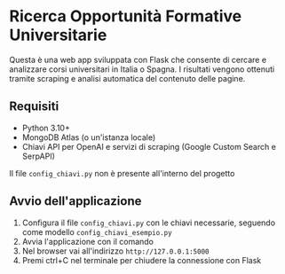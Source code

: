 # Ricerca Opportunità Formative Universitarie

Questa è una web app sviluppata con Flask che consente di cercare e analizzare corsi universitari in Italia o Spagna. I risultati vengono ottenuti tramite scraping e analisi automatica del contenuto delle pagine.

## Requisiti

- Python 3.10+
- MongoDB Atlas (o un'istanza locale)
- Chiavi API per OpenAI e servizi di scraping (Google Custom Search e SerpAPI)

Il file `config_chiavi.py` non è presente all'interno del progetto

## Avvio dell'applicazione

1. Configura il file `config_chiavi.py` con le chiavi necessarie, seguendo come modello `config_chiavi_esempio.py`
2. Avvia l'applicazione con il comando
3. Nel browser vai all'indirizzo `http://127.0.0.1:5000`
4. Premi ctrl+C nel terminale per chiudere la connessione con Flask

